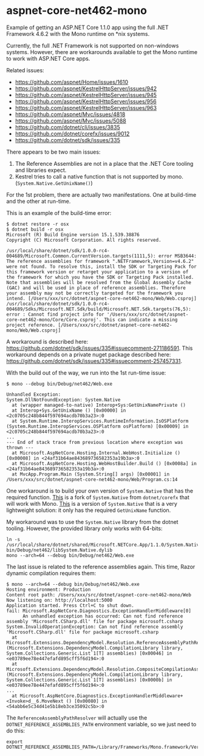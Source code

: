 # aspnet-core-net462-mono
Example of getting an ASP.NET Core 1.1.0 app using the full .NET Framework 4.6.2 
with the Mono runtime on *nix systems.

Currently, the full .NET Framework is not supported on non-windows systems.
However, there are workarounds available to get the Mono runtime to work with ASP.NET Core apps.

Related issues:

* <https://github.com/aspnet/Home/issues/1610>
* <https://github.com/aspnet/KestrelHttpServer/issues/942>
* <https://github.com/aspnet/KestrelHttpServer/issues/945>
* <https://github.com/aspnet/KestrelHttpServer/issues/956>
* <https://github.com/aspnet/KestrelHttpServer/issues/963>
* <https://github.com/aspnet/Mvc/issues/4818>
* <https://github.com/aspnet/Mvc/issues/5088>
* <https://github.com/dotnet/cli/issues/3835>
* <https://github.com/dotnet/corefx/issues/9012>
* <https://github.com/dotnet/sdk/issues/335>

There appears to be two main issues:

1. The Reference Assemblies are not in a place that the .NET Core tooling and libraries expect.
1. Kestrel tries to call a native function that is not supported by mono. (`System.Native.GetUnixName()`)

For the 1st problem, there are actually two manifestations. One at build-time and the other at run-time.

This is an example of the build-time error:

```
$ dotnet restore -r osx
$ dotnet build -r osx
Microsoft (R) Build Engine version 15.1.539.38876
Copyright (C) Microsoft Corporation. All rights reserved.

/usr/local/share/dotnet/sdk/1.0.0-rc4-004689/Microsoft.Common.CurrentVersion.targets(1111,5): error MSB3644: The reference assemblies for framework ".NETFramework,Version=v4.6.2" were not found. To resolve this, install the SDK or Targeting Pack for this framework version or retarget your application to a version of the framework for which you have the SDK or Targeting Pack installed. Note that assemblies will be resolved from the Global Assembly Cache (GAC) and will be used in place of reference assemblies. Therefore your assembly may not be correctly targeted for the framework you intend. [/Users/xxx/src/dotnet/aspnet-core-net462-mono/Web/Web.csproj]
/usr/local/share/dotnet/sdk/1.0.0-rc4-004689/Sdks/Microsoft.NET.Sdk/build/Microsoft.NET.Sdk.targets(76,5): error : Cannot find project info for '/Users/xxx/src/dotnet/aspnet-core-net462-mono/Core/Core.csproj'. This can indicate a missing project reference. [/Users/xxx/src/dotnet/aspnet-core-net462-mono/Web/Web.csproj]
```

A workaround is described here: <https://github.com/dotnet/sdk/issues/335#issuecomment-271186591>.
This workaround depends on a private nuget package described here: <https://github.com/dotnet/sdk/issues/335#issuecomment-257457331>.

With the build out of the way, we run into the 1st run-time issue:

```
$ mono --debug bin/Debug/net462/Web.exe

Unhandled Exception:
System.DllNotFoundException: System.Native
  at (wrapper managed-to-native) Interop+Sys:GetUnixNamePrivate ()
  at Interop+Sys.GetUnixName () [0x00000] in <2c0705c248b844f597694acdb70b3a23>:0
  at System.Runtime.InteropServices.RuntimeInformation.IsOSPlatform (System.Runtime.InteropServices.OSPlatform osPlatform) [0x00009] in <2c0705c248b844f597694acdb70b3a23>:0
...
--- End of stack trace from previous location where exception was thrown ---
  at Microsoft.AspNetCore.Hosting.Internal.WebHost.Initialize () [0x00008] in <24af31b64ae843689736582353a19b3a>:0
  at Microsoft.AspNetCore.Hosting.WebHostBuilder.Build () [0x0008a] in <24af31b64ae843689736582353a19b3a>:0
  at MvcApp.Program.Main (System.String[] args) [0x00001] in /Users/xxx/src/dotnet/aspnet-core-net462-mono/Web/Program.cs:14
```

One workaround is to build your own version of `System.Native` that has the required function.
[This](https://github.com/borgdylan/corefx) is a fork of `System.Native` from `dotnet/corefx` that will work with Mono.
[This](https://github.com/Tragetaschen/libSystem.Native) is a version of `System.Native` that is a very lightweight solution: 
it only has the required `GetUnixName` function.

My workaround was to use the `System.Native` library from the dotnet tooling. However, the provided library only works with 64-bits:

```
ln -s /usr/local/share/dotnet/shared/Microsoft.NETCore.App/1.1.0/System.Native.dylib bin/Debug/net462/libSystem.Native.dylib
mono --arch=64 --debug bin/Debug/net462/Web.exe
```

The last issue is related to the reference assemblies again. 
This time, Razor dynamic compilation requires them:

```
$ mono --arch=64 --debug bin/Debug/net462/Web.exe
Hosting environment: Production
Content root path: /Users/xxx/src/dotnet/aspnet-core-net462-mono/Web
Now listening on: http://localhost:5000
Application started. Press Ctrl+C to shut down.
fail: Microsoft.AspNetCore.Diagnostics.ExceptionHandlerMiddleware[0]
      An unhandled exception has occurred: Can not find reference assembly 'Microsoft.CSharp.dll' file for package microsoft.csharp
System.InvalidOperationException: Can not find reference assembly 'Microsoft.CSharp.dll' file for package microsoft.csharp
  at Microsoft.Extensions.DependencyModel.Resolution.ReferenceAssemblyPathResolver.TryResolveAssemblyPaths (Microsoft.Extensions.DependencyModel.CompilationLibrary library, System.Collections.Generic.List`1[T] assemblies) [0x00046] in <e03789ee78e447efafd895cff5f6d194>:0
  at Microsoft.Extensions.DependencyModel.Resolution.CompositeCompilationAssemblyResolver.TryResolveAssemblyPaths (Microsoft.Extensions.DependencyModel.CompilationLibrary library, System.Collections.Generic.List`1[T] assemblies) [0x0000b] in <e03789ee78e447efafd895cff5f6d194>:0
...
  at Microsoft.AspNetCore.Diagnostics.ExceptionHandlerMiddleware+<Invoke>d__6.MoveNext () [0x00080] in <54abb6e5c34d41e5b18eb3ce35092c5b>:0
```

The `ReferenceAssemblyPathResolver` will actually use the `DOTNET_REFERENCE_ASSEMBLIES_PATH` environment variable, so we just need to do this:

```
export DOTNET_REFERENCE_ASSEMBLIES_PATH=/Library/Frameworks/Mono.framework/Versions/Current/lib/mono/4.5
```


